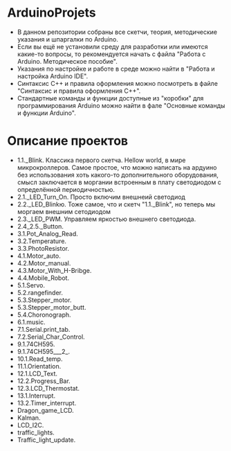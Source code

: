 # ArduinoProjets
- В данном репозитории собраны все скетчи, теория, методические указания и шпаргалки по Arduino. 
- Если вы ещё не установили среду для разработки или имеются какие-то вопросы, то рекомендуется начать с файла
"Работа с Arduino. Методическое пособие". 
- Указания по настройке и работе в среде можно найти в "Работа и настройка Arduino IDE". 
- Синтаксис С++ и правила оформления можно посмотреть в файле "Синтаксис и правила оформления C++".
- Стандартные команды и функции доступные из "коробки" для программирования Arduino можно найти в фале "Основные команды и функции Arduino".

# Описание проектов

- 1.1._Blink. Классика первого скетча. Hellow world, в мире микрокроллеров. Самое простое, что можно написать на ардуино без использования хоть какого-то дополнительного оборудования, смысл заключается в моргании встроенным в плату светодиодом с определённой периодичностью.
- 2.1._LED_Turn_On. Просто включим внешнеий светодиод
- 2.2._LED_Blinkю. Тоже самое, что и скетч "1.1._Blink", но теперь мы моргаем внешним сетодиодом
- 2.3._LED_PWM. Управляем яркостью внешнего светодиода.
- 2.4_2.5._Button. 
- 3.1.Pot_Analog_Read. 
- 3.2.Temperature. 
- 3.3.PhotoResistor. 
- 4.1.Motor_auto. 
- 4.2.Motor_manual.
- 4.3.Motor_With_H-Bribge. 
- 4.4.Mobile_Robot. 
- 5.1.Servo. 
- 5.2.rangefinder. 
- 5.3.Stepper_motor. 
- 5.3.Stepper_motor_butt. 
- 5.4.Choronograph. 
- 6.1.music. 
- 7.1.Serial.print_tab. 
- 7.2.Serial_Char_Control. 
- 9.1.74CH595. 
- 9.1.74CH595___2_. 
- 10.1.Read_temp. 
- 11.1.Orientation. 
- 12.1.LCD_Text. 
- 12.2.Progress_Bar. 
- 12.3.LCD_Thermostat. 
- 13.1.Interrupt. 
- 13.2.Timer_interrupt. 
- Dragon_game_LCD. 
- Kalman. 
- LCD_I2C. 
- traffic_lights. 
- Traffic_light_update. 
